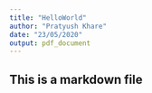 ```yaml
---
title: "HelloWorld"
author: "Pratyush Khare"
date: "23/05/2020"
output: pdf_document
---
```


## This is a markdown file